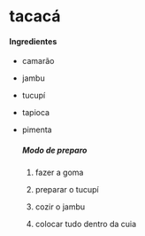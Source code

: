 # tacacá

#### Ingredientes

- camarão

- jambu

- tucupí

- tapioca

- pimenta

  ##### Modo de preparo

  1. fazer a goma

  2. preparar o tucupí

  3. cozir o jambu

  4. colocar tudo dentro da cuia

     

    













